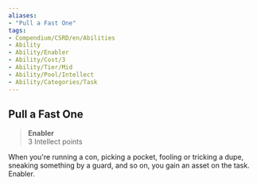```yaml
---
aliases:
- "Pull a Fast One"
tags:
- Compendium/CSRD/en/Abilities
- Ability
- Ability/Enabler
- Ability/Cost/3
- Ability/Tier/Mid
- Ability/Pool/Intellect
- Ability/Categories/Task
---
```


  
## Pull a Fast One  
>**Enabler**  
>3 Intellect points
  
When you're running a con, picking a pocket, fooling or tricking a dupe, sneaking something by a guard, and so on, you gain an asset on the task. Enabler.